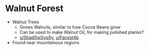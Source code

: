 # Walnut Forest
- Walnut Trees
	- Grows Walnuts, similar to how Cocoa Beans grow
	- Can be used to make Walnut Oil, for making polished planks?
	- [u/Shad0wGyp5y](https://www.reddit.com/r/minecraftsuggestions/comments/z14obc/walnut_trees/), [u/Facest4b](https://www.reddit.com/r/Minecraft/comments/d7slcy/introducing_woodstain_114_a_resource_pack_that/)
- Found near mountainous regions
